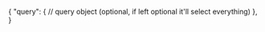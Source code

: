 {
    "query": {
        // query object (optional, if left optional it'll select everything)
    },
}